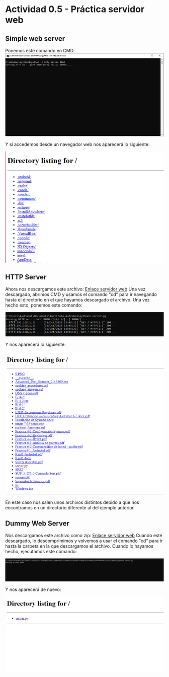 # Actividad 0.5 - Práctica servidor web
## Simple web server
Ponemos este comando en CMD.
![Primer paso Python](https://github.com/AsdrubalCarbajosa/Servicios-de-Red-e-Internet/blob/main/0/p/1.PNG)

Y si accedemos desde un navegador web nos aparecerá lo siguiente:

![Segundo paso Python](https://github.com/AsdrubalCarbajosa/Servicios-de-Red-e-Internet/blob/main/0/p/2.PNG)

## HTTP Server
Ahora nos descargamos este archivo: [Enlace servidor web](https://github.com/python/cpython/blob/main/Lib/http/server.py)
Una vez descargado, abrimos CMD y usamos el comando "cd" para ir navegando hasta el directorio en el que hayamos descargado el archivo.
Una vez hecho esto, ponemos este comando:

![Tercer paso Python](https://github.com/AsdrubalCarbajosa/Servicios-de-Red-e-Internet/blob/main/0/p/3.PNG)

Y nos aparecerá lo siguiente:

![Cuarto paso Python](https://github.com/AsdrubalCarbajosa/Servicios-de-Red-e-Internet/blob/main/0/p/4.PNG)

En este caso nos salen unos archivos distintos debido a que nos encontramos en un directorio diferente al del ejemplo anterior.

## Dummy Web Server
Nos descargamos este archivo como zip: [Enlace servidor web](https://gist.github.com/kabinpokhrel/6fd1275603e9d5f1e284be717cbd1bff)
Cuando esté descargado, lo descomprimimos y volvemos a usar el comando "cd" para ir hasta la carpeta en la que descargamos el archivo. Cuando lo hayamos hecho, ejecutamos este comando:

![Quinto paso Python](https://github.com/AsdrubalCarbajosa/Servicios-de-Red-e-Internet/blob/main/0/p/5.PNG)

Y nos aparecerá de nuevo:

![Sexto paso Python](https://github.com/AsdrubalCarbajosa/Servicios-de-Red-e-Internet/blob/main/0/p/6.PNG)
